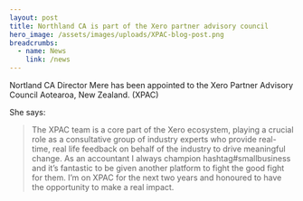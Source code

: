 ```yaml
---
layout: post
title: Northland CA is part of the Xero partner advisory council
hero_image: /assets/images/uploads/XPAC-blog-post.png
breadcrumbs:
  - name: News
    link: /news
---
```



Nortland CA Director Mere has been appointed to the Xero Partner Advisory Council Aotearoa, New Zealand. (XPAC)

She says:

> The XPAC team is a core part of the Xero ecosystem, playing a crucial role as a consultative group of industry experts who provide real-time, real life feedback on behalf of the industry to drive meaningful change.
As an accountant I always champion hashtag#smallbusiness and it’s  fantastic to be given another platform to fight the good fight for them.
I’m on XPAC for the next two years and honoured to have the opportunity to make a real impact.
